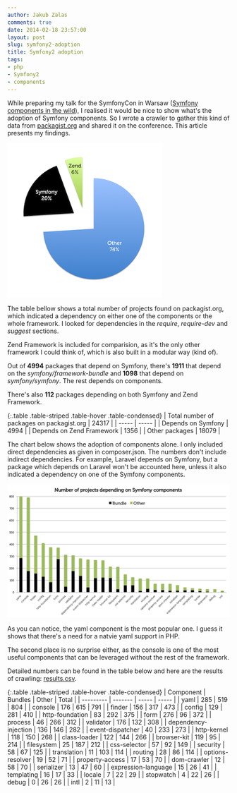 ```yaml
---
author: Jakub Zalas
comments: true
date: 2014-02-18 23:57:00
layout: post
slug: symfony2-adoption
title: Symfony2 adoption
tags:
- php
- Symfony2
- components
---
```


While preparing my talk for the SymfonyCon in Warsaw ([Symfony components in the wild](https://speakerdeck.com/jakzal/symfony-components-in-the-wild-symfonycon-2013)),
I realised it would be nice to show what's the adoption of Symfony components. So I wrote a crawler to
gather this kind of data from [packagist.org](https://packagist.org/) and shared it on the conference. This article presents my findings.

<div class="pull-left">
    <a href="/uploads/wp/2014/02/projects-on-packagist.org.png"><img src="/uploads/wp/2014/02/projects-on-packagist.org-350x350.png" title="Projects on packagist.org" alt="Projects on packagist.org" class="img-responsive" /></a>
</div>

The table bellow shows a total number of projects found on packagist.org, which indicated a dependency
on either one of the components or the whole framework. I looked for dependencies in the *require*, *require-dev* and *suggest*
sections.

Zend Framework is included for comparision, as it's the only other framework I could think of,
which is also built in a modular way (kind of).

Out of **4994** packages that depend on Symfony,
there's **1911** that depend on the *symfony/framework-bundle* and **1098** that depend on *symfony/symfony*.
The rest depends on components.

There's also **112** packages depending on both Symfony and Zend Framework.

{:.table .table-striped .table-hover .table-condensed}
| Total number of packages on packagist.org | 24317 |
| ----- | ----- |
| Depends on Symfony | 4994 |
| Depends on Zend Framework | 1356 |
| Other packages | 18079 |

The chart below shows the adoption of components alone. I only included direct dependencies as given in composer.json.
The numbers don't include indirect dependencies. For example, Laravel depends on Symfony, but a package which depends
on Laravel won't be accounted here, unless it also indicated a dependency on one of the Symfony components.

<div class="text-center">
    <a href="/uploads/wp/2014/02/symfony-components-adoption.png"><img src="/uploads/wp/2014/02/symfony-components-adoption.png" title="Symfony components adoption" alt="Symfony components adoption" class="img-responsive" /></a>
</div>

As you can notice, the yaml component is the most popular one. I guess it shows that there's a need for
a natvie yaml support in PHP.

The second place is no surprise either, as the console is one of the most useful
components that can be leveraged without the rest of the framework.

Detailed numbers can be found in the table below and here are the results of crawling: [results.csv](/uploads/wp/2014/02/results.csv).

{:.table .table-striped .table-hover .table-condensed}
| Component | Bundles | Other | Total |
| --------- | ------- | ----- | ----- |
| yaml | 285 | 519 | 804 |
| console | 176 | 615 | 791 |
| finder | 156 | 317 | 473 |
| config | 129 | 281 | 410 |
| http-foundation | 83 | 292 | 375 |
| form | 276 | 96 | 372 |
| process | 46 | 266 | 312 |
| validator | 176 | 132 | 308 |
| dependency-injection | 136 | 146 | 282 |
| event-dispatcher | 40 | 233 | 273 |
| http-kernel | 118 | 150 | 268 |
| class-loader | 122 | 144 | 266 |
| browser-kit | 119 | 95 | 214 |
| filesystem | 25 | 187 | 212 |
| css-selector | 57 | 92 | 149 |
| security | 58 | 67 | 125 |
| translation | 11 | 103 | 114 |
| routing | 28 | 86 | 114 |
| options-resolver | 19 | 52 | 71 |
| property-access | 17 | 53 | 70 |
| dom-crawler | 12 | 58 | 70 |
| serializer | 13 | 47 | 60 |
| expression-language | 15 | 26 | 41 |
| templating | 16 | 17 | 33 |
| locale | 7 | 22 | 29 |
| stopwatch | 4 | 22 | 26 |
| debug | 0 | 26 | 26 |
| intl | 2 | 11 | 13 |

